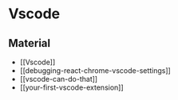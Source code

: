 # Vscode

## Material

- [[Vscode]]
- [[debugging-react-chrome-vscode-settings]]
- [[vscode-can-do-that]]
- [[your-first-vscode-extension]]
